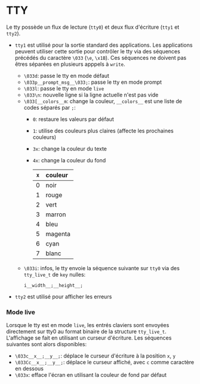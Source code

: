 # TTY

Le tty possède un flux de lecture (`tty0`) et deux flux d'écriture (`tty1` et `tty2`).

- `tty1` est utilisé pour la sortie standard des applications.
  Les applications peuvent utiliser cette sortie pour contrôler le tty
  via des séquences précédés du caractère `\033` (`\e`, `\x1B`).
  Ces séquences ne doivent pas êtres séparées en plusieurs apppels à `write`.
  - `\033d`: passe le tty en mode défaut
  - `\033p__prompt_msg__\033;`: passe le tty en mode prompt
  - `\033l`: passe le tty en mode `live`
  - `\033\n`: nouvelle ligne si la ligne actuelle n'est pas vide
  - `\033[__colors__m`: change la couleur, `__colors__` est une liste de codes
    séparés par `;`:
     - `0`: restaure les valeurs par défaut
     - `1`: utilise des couleurs plus claires (affecte les prochaines couleurs)
     - `3x`: change la couleur du texte
     - `4x`: change la couleur du fond

         | `x` | couleur |
         |:---:|:------- |
         | 0   | noir    |
         | 1   | rouge   |
         | 2   | vert    |
         | 3   | marron  |
         | 4   | bleu    |
         | 5   | magenta |
         | 6   | cyan    |
         | 7   | blanc   |
  - `\033i`: infos, le tty envoie la séquence suivante sur `tty0` via des
    `tty_live_t` de `key` nulles:
    ```
    i__width__;__height__;
    ```

- `tty2` est utilisé pour afficher les erreurs

### Mode live

Lorsque le tty est en mode `live`, les entrés claviers sont envoyées
directement sur tty0 au format binaire de la structure `tty_live_t`.
L'affichage se fait en utilisant un curseur d'écriture.
Les séquences suivantes sont alors disponibles:

  - `\033c__x__;__y__;`: déplace le curseur d'écriture à la position `x`, `y`
  - `\033Cc__x__;__y__;`: déplace le curseur affiché, avec `c` comme caractère en dessous
  - `\033x`: efface l'écran en utilisant la couleur de fond par défaut

